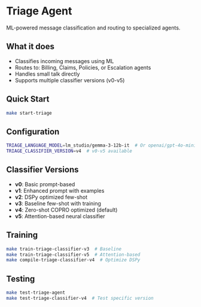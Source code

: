 # Triage Agent

ML-powered message classification and routing to specialized agents.

## What it does
- Classifies incoming messages using ML
- Routes to: Billing, Claims, Policies, or Escalation agents
- Handles small talk directly
- Supports multiple classifier versions (v0-v5)

## Quick Start
```bash
make start-triage
```

## Configuration
```bash
TRIAGE_LANGUAGE_MODEL=lm_studio/gemma-3-12b-it  # Or openai/gpt-4o-mini
TRIAGE_CLASSIFIER_VERSION=v4  # v0-v5 available
```

## Classifier Versions
- **v0**: Basic prompt-based
- **v1**: Enhanced prompt with examples
- **v2**: DSPy optimized few-shot
- **v3**: Baseline few-shot with training
- **v4**: Zero-shot COPRO optimized (default)
- **v5**: Attention-based neural classifier

## Training
```bash
make train-triage-classifier-v3  # Baseline
make train-triage-classifier-v5  # Attention-based
make compile-triage-classifier-v4  # Optimize DSPy
```

## Testing
```bash
make test-triage-agent
make test-triage-classifier-v4  # Test specific version
```
